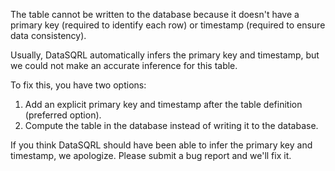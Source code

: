 The table cannot be written to the database because it doesn't have a
primary key (required to identify each row) or timestamp (required to
ensure data consistency).

Usually, DataSQRL automatically infers the primary key and timestamp, but
we could not make an accurate inference for this table.

To fix this, you have two options:
1. Add an explicit primary key and timestamp after the table definition (preferred option).
2. Compute the table in the database instead of writing it to the database.

If you think DataSQRL should have been able to infer the primary key and timestamp, we apologize. Please submit a bug report and we'll fix it.